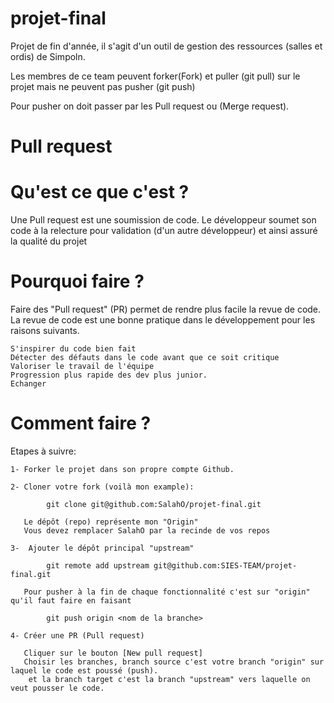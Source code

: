 # projet-final
Projet de fin d'année, il s'agit d'un outil de gestion des ressources (salles et ordis) de Simpoln.

Les membres de ce team peuvent forker(Fork) et puller (git pull) sur le projet mais ne peuvent pas pusher (git push)

Pour pusher on doit passer par les Pull request ou (Merge request).
# Pull request #

# Qu'est ce que c'est ?

Une Pull request est une soumission de code. Le développeur soumet son code à la relecture pour validation (d'un autre développeur) et ainsi assuré la qualité du projet

# Pourquoi faire ?

Faire des "Pull request" (PR) permet de rendre plus facile la revue de code. La revue de code est une bonne pratique dans le développement pour les raisons suivants.

    S'inspirer du code bien fait
    Détecter des défauts dans le code avant que ce soit critique
    Valoriser le travail de l'équipe
    Progression plus rapide des dev plus junior.
    Echanger
    

# Comment faire ?

  Etapes à suivre:
  
    
    1- Forker le projet dans son propre compte Github.

    2- Cloner votre fork (voilà mon example):

            git clone git@github.com:SalahO/projet-final.git
   
       Le dépôt (repo) représente mon "Origin"
       Vous devez remplacer SalahO par la recinde de vos repos
   
    3-  Ajouter le dépôt principal "upstream"
        
            git remote add upstream git@github.com:SIES-TEAM/projet-final.git
            
       Pour pusher à la fin de chaque fonctionnalité c'est sur "origin" qu'il faut faire en faisant 
            
            git push origin <nom de la branche>
            
    4- Créer une PR (Pull request)
    
       Cliquer sur le bouton [New pull request]
       Choisir les branches, branch source c'est votre branch "origin" sur laquel le code est poussé (push).
        et la branch target c'est la branch "upstream" vers laquelle on veut pousser le code.
    
     
        
       
        



  
